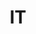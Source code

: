 ---
post_id:    2018-08-IT
title:      IT
date_start: 2018-08-06
date_end:   2018-08-21
cover_idx:  0
cover_meta: Italy, Austria, Slovenia, and Switzerland
images:
  - ext:    00.jpg
    width:  3000
    height: 2400
    meta:   Lavena Ponte Tresa, Lake Lugano
  - ext:    01.jpg
    width:  3200
    height: 2400
    meta:   Fiume Tagliamento
tags:
  - Europe
---